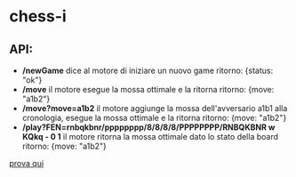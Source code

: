 # chess-i
## API:
- **/newGame**
    dice al motore di iniziare un nuovo game 
    ritorno: {status: "ok"}
- **/move**
    il motore esegue la mossa ottimale e la ritorna
    ritorno: {move: "a1b2"}
- **/move?move=a1b2**
    il motore aggiunge la mossa dell'avversario a1b1 alla cronologia, esegue la mossa ottimale e la ritorna
    ritorno: {move: "a1b2"}
- **/play?FEN=rnbqkbnr/pppppppp/8/8/8/8/PPPPPPPP/RNBQKBNR w KQkq - 0 1**
    il motore ritorna la mossa ottimale dato lo stato della board
    ritorno: {move: "a1b2"}
    
[prova qui](https://chess2357.onrender.com/)
